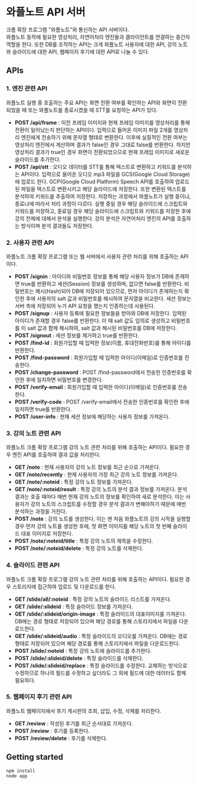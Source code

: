 # 와플노트 API 서버
크롬 확장 프로그램 "와플노트"와 통신하는 API 서버이다. <br>
와플노트 동작에 필요한 영상처리, 자연어처리 엔진들과 클라이언트를 연결하는 중간자 역할을 한다. 또한 DB를 조작하는 API는 크게 와플노트 사용자에 대한 API, 강의 노트와 슬라이드에 대한 API, 웹페이지 후기에 대한 API로 나눌 수 있다.

## APIs
### 1. 엔진 관련 API
와플노트 실행 중 호출하는 주요 API는 화면 전환 여부를 확인하는 API와 화면이 전환되었을 때 또는 와플노트를 종료시켰을 때 STT를 요청하는 API가 있다.
  - **POST /api/frame** : 이전 프레임 이미지와 현재 프레임 이미지를 영상처리를 통해 전환이 일어났는지 판단하는 API이다. 입력으로 들어온 이미지 파일 2개를 영상처리 엔진에게 전송하기 위해 문자열 형태로 변환한다. 이후에 실질적인 전환 여부는 영상처리 엔진에서 계산하며 결과가 false인 경우 그대로 false를 반환한다. 하지만 영상처리 결과가 true인 경우 화면이 전환되었으므로 현재 프레임 이미지로 새로운 슬라이드를 추가한다.
  - **POST /api/stt** : 오디오 데이터를 STT를 통해 텍스트로 변환하고 키워드를 분석하는 API이다. 입력으로 들어온 오디오 mp3 파일을 GCS(Google Cloud Storage)에 업로드 한다. GCP(Google Cloud Platform) Speech API를 호출하여 업로드된 파일을 텍스트로 변환시키고 해당 슬라이드에 저장한다. 또한 변환된 텍스트를 분석하여 키워드를 추출하여 저장한다. 저장하는 과정에서 와플노트가 실행 중이냐, 종료냐에 따라서 처리 과정이 다르다. 실행 중일 경우 해당 슬라이드에 스크립트와 키워드를 저장하고, 종료일 경우 해당 슬라이드에 스크립트와 키워드를 저장한 후에 강의 전체에 대해서 분석을 실행한다. 강의 분석은 자연어처리 엔진의 API를 호출하는 방식이며 분석 결과들도 저장한다.

### 2. 사용자 관련 API
와플노트 크롬 확장 프로그램 또는 웹 서버에서 사용자 관련 처리를 위해 호출하는 API이다.
  - **POST /signin** : 아이디와 비밀번호 정보를 통해 해당 사용자 정보가 DB에 존재하면 true를 반환하고 세션(Session) 정보를 생성하며, 없으면 false를 반환한다. 비밀번호는 해시(Hash)되어 DB에 저장되어 있으므로, 먼저 아이디가 존재하는지 확인한 후에 사용자의 salt 값과 비밀번호를 해시하여 문자열을 비교한다. 세션 정보는 서버 측에 저장되어 누가 API 요청을 했는지 인증하는데 사용된다.
  - **POST /signup** : 사용자 등록에 필요한 정보들을 받아와 DB에 저장한다. 입력된 아이디가 존재할 경우 false를 반환한다. 이 때 salt 값도 임의로 생성하고 비밀번호를 이 salt 값과 함께 해시하여, salt 값과 해시된 비밀번호를 DB에 저장한다.  
  - **POST /signout** : 세션 정보를 제거하고 true를 반환한다.
  - **POST /find-id** : 회원가입할 때 입력한 정보(이름, 휴대전화번호)를 통해 아이디를 반환한다.
  - **POST /find-password** : 회원가입할 때 입력한 아이디(이메일)로 인증번호를 전송한다.
  - **POST /change-password** : POST /find-password에서 전송한 인증번호를 확인한 후에 일치하면 비밀번호를 변경한다.
  - **POST /verify-email** : 회원가입할 때 입력한 아이디(이메일)로 인증번호를 전송한다.
  - **POST /verify-code** : POST /verify-email에서 전송한 인증번호를 확인한 후에 일치하면 true를 반환한다.
  - **POST /user-info** : 현재 세션 정보에 해당하는 사용자 정보를 가져온다.

### 3. 강의 노트 관련 API
와플노트 크롬 확장 프로그램 강의 노트 관련 처리를 위해 호출하는 API이다. 필요한 경우 엔진 API를 호출하여 결과 값을 처리한다.
  - **GET /note** : 현재 사용자의 강의 노트 정보를 최근 순으로 가져온다.
  - **GET /note/recently** : 현재 사용자의 가장 최근 강의 노트 정보를 가져온다.
  - **GET /note/:noteid** : 특정 강의 노트 정보를 가져온다.
  - **GET /note/:noteid/result** : 특정 강의 노트의 분석 결과 정보를 가져온다. 분석 결과는 호출 때마다 매번 현재 강의 노트의 정보를 확인하여 새로 분석한다. 이는 사용자가 강의 노트의 스크립트를 수정할 경우 분석 결과가 변해야하기 때문에 매번 분석하는 과정을 거친다.
  - **POST /note** : 강의 노트를 생성한다. 이는 맨 처음 와플노트의 강의 시작을 실행할 경우 먼저 강의 노트를 생성한 후에, 첫 화면 이미지를 해당 노트의 첫 번째 슬라이드 대표 이미지로 저장한다.
  - **POST /note/:noteid/title** : 특정 강의 노트의 제목을 수정한다.
  - **POST /note/:noteid/delete** : 특정 강의 노트를 삭제한다.

### 4. 슬라이드 관련 API 
와플노트 크롬 확장 프로그램 강의 노트 관련 처리를 위해 호출하는 API이다. 필요한 경우 스토리지에 접근하여 업로드 및 다운로드를 한다.
  - **GET /slide/all/:noteid** : 특정 강의 노트의 슬라이드 리스트를 가져온다.
  - **GET /slide/:slideid** : 특정 슬라이드 정보를 가져온다.
  - **GET /slide/:slideid/origin-image** : 특정 슬라이드의 대표이미지를 가져온다. DB에는 경로 형태로 저장되어 있으며 해당 경로를 통해 스토리지에서 파일을 다운로드한다.
  - **GET /slide/:slideid/audio** : 특정 슬라이드의 오디오를 가져온다. DB에는 경로 형태로 저장되어 있으며 해당 경로를 통해 스토리지에서 파일을 다운로드한다.
  - **POST /slide/:noteid** : 특정 강의 노트에 슬라이드를 추가한다. 
  - **POST /slide/:slideid/delete** : 특정 슬라이드를 삭제한다.
  - **POST /slide/:slideid/replace** : 특정 슬라이드를 수정한다. 교체하는 방식으로 수정하므로 하나의 필드를 수정하고 싶더라도 그 외에 필드에 대한 데이터도 함께 필요하다.

### 5. 웹페이지 후기 관련 API
와플노트 웹페이지에서 후기 게시판의 조회, 삽입, 수정, 삭제를 처리한다.
  - **GET /review** : 작성된 후기를 최근 순서대로 가져온다.
  - **POST /review** : 후기를 등록한다.
  - **POST /review/delete** : 후기를 삭제한다.

## Getting started
```
npm install
node app
```
